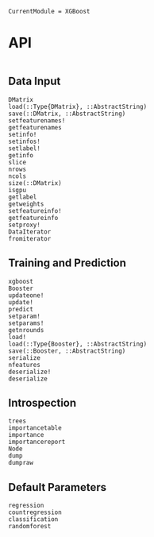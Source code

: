 ```@meta
CurrentModule = XGBoost
```

# API

```@index
```

## Data Input
```@docs
DMatrix
load(::Type{DMatrix}, ::AbstractString)
save(::DMatrix, ::AbstractString)
setfeaturenames!
getfeaturenames
setinfo!
setinfos!
setlabel!
getinfo
slice
nrows
ncols
size(::DMatrix)
isgpu
getlabel
getweights
setfeatureinfo!
getfeatureinfo
setproxy!
DataIterator
fromiterator
```

## Training and Prediction
```@docs
xgboost
Booster
updateone!
update!
predict
setparam!
setparams!
getnrounds
load!
load(::Type{Booster}, ::AbstractString)
save(::Booster, ::AbstractString)
serialize
nfeatures
deserialize!
deserialize
```

## Introspection
```@docs
trees
importancetable
importance
importancereport
Node
dump
dumpraw
```

## Default Parameters
```@docs
regression
countregression
classification
randomforest
```
